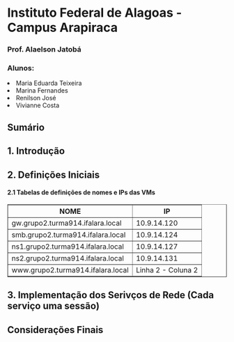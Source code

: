 # Instituto Federal de Alagoas - Campus Arapiraca
### Prof. Alaelson Jatobá

### Alunos:
<li>Maria Eduarda Teixeira</li>
<li>Marina Fernandes</li>
<li>Renilson José</li>
<li>Vivianne Costa</li>

## Sumário

## 1. Introdução

## 2. Definições Iniciais
<h4>2.1 Tabelas de definições de nomes e IPs das VMs</h4>
<table border="1">    
  <tr>
    <th>NOME</th>
    <th>IP</th>
  </tr>        
  <tr>
    <td>gw.grupo2.turma914.ifalara.local</td>
    <td>10.9.14.120</td>
  </tr>
  <tr>
    <td>smb.grupo2.turma914.ifalara.local</td>
    <td>10.9.14.124</td>
  </tr>
  <tr>
    <td>ns1.grupo2.turma914.ifalara.local</td>
    <td>10.9.14.127</td>
  </tr>
  <tr>
    <td>ns2.grupo2.turma914.ifalara.local</td>
    <td>10.9.14.131</td>
  </tr>
  <tr>
    <td>www.grupo2.turma914.ifalara.local</td>
    <td>Linha 2 - Coluna 2</td>
  </tr>
</table>

## 3. Implementação dos Serivços de Rede (Cada serviço uma sessão)

## Considerações Finais
